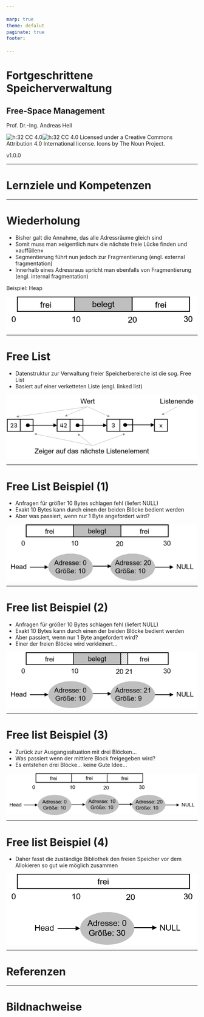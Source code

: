 ```yaml
---

marp: true
theme: defalut
paginate: true
footer: 

---
```

<style>
img[alt~="center"] {
  display: block;
  margin: 0 auto;
}
</style>
# Fortgeschrittene Speicherverwaltung
## Free-Space Management 
Prof. Dr.-Ing. Andreas Heil

![h:32 CC 4.0](../img/cc.svg)![h:32 CC 4.0](../img/by.svg) Licensed under a Creative Commons Attribution 4.0 International license. Icons by The Noun Project.

v1.0.0

---

# Lernziele und Kompetenzen

---

# Wiederholung

* Bisher galt die Annahme, das alle Adressräume gleich sind
* Somit muss man »eigentlich nur« die nächste freie Lücke finden und »auffüllen«
* Segmentierung führt nun jedoch zur Fragmentierung (engl. external fragmentation)
* Innerhalb eines Adressraus spricht man ebenfalls von Fragmentierung (engl. internal fragmentation)

Beispiel: Heap

![center w:600](../img/os.11.heap.de.png)

---

# Free List

* Datenstruktur zur Verwaltung freier Speicherbereiche ist die sog. Free List
* Basiert auf einer verketteten Liste (engl. linked list)

![center w:800](../img/os.11.freelist.de.png)

---

# Free List Beispiel (1) 

* Anfragen für größer 10 Bytes schlagen fehl (liefert NULL)
* Exakt 10 Bytes kann durch einen der beiden Blöcke bedient werden 
* Aber was passiert, wenn nur 1 Byte angefordert wird?

![center w:700](../img/os.11.freelist_example.de.png)

---

# Free list Beispiel (2)

* Anfragen für größer 10 Bytes schlagen fehl (liefert NULL)
* Exakt 10 Bytes kann durch einen der beiden Blöcke bedient werden 
* Aber passiert, wenn nur 1 Byte angefordert wird?
* Einer der freien Blöcke wird verkleinert…

![center w:700](../img/os.11.freelist_example_2.de.png)

---

# Free list Beispiel (3)

* Zurück zur Ausgangssituation mit drei Blöcken…
* Was passiert wenn der mittlere Block freigegeben wird? 
* Es entstehen drei Blöcke… keine Gute Idee…

![center w:850](../img/os.11.freelist_example_3.de.png)

---

# Free list Beispiel (4)

* Daher fasst die zuständige Bibliothek den freien Speicher vor dem Allokieren so gut wie möglich zusammen

![center w:550](../img/os.11.freelist_example_4.de.png)

---

# Referenzen 

---

# Bildnachweise

